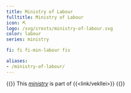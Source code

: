 ```yaml
---
title: Ministry of Labour
fulltitle: Ministry of Labour
icon: ⛏️
logo: /svg/crests/ministry-of-labour.svg
color: labour
series: ministry

fi: fi fi-min-labour fis

aliases:
- /ministry-of-labour/
---
```

{{<note series>}}
 This *[ministry](/ministries/)* is part of {{<link/vekllei>}}
{{</note>}}
